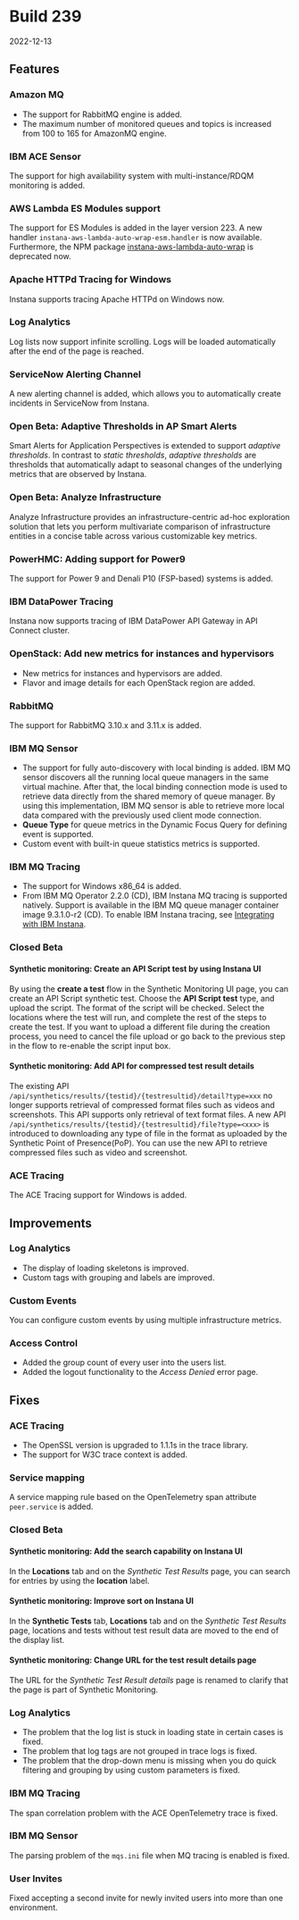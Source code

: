 # Build 239

2022-12-13

## Features

### Amazon MQ
- The support for RabbitMQ engine is added.
- The maximum number of monitored queues and topics is increased from 100 to 165 for AmazonMQ engine.

### IBM ACE Sensor
The support for high availability system with multi-instance/RDQM monitoring is added.

### AWS Lambda ES Modules support
The support for ES Modules is added in the layer version 223. A new handler `instana-aws-lambda-auto-wrap-esm.handler` is now available.
Furthermore, the NPM package [instana-aws-lambda-auto-wrap](https://www.npmjs.com/package/instana-aws-lambda-auto-wrap) is deprecated now.

### Apache HTTPd Tracing for Windows
Instana supports tracing Apache HTTPd on Windows now.

### Log Analytics
Log lists now support infinite scrolling. Logs will be loaded automatically after the end of the page is reached.

### ServiceNow Alerting Channel
A new alerting channel is added, which allows you to automatically create incidents in ServiceNow from Instana.

### Open Beta: Adaptive Thresholds in AP Smart Alerts
Smart Alerts for Application Perspectives is extended to support _adaptive thresholds_. In contrast to _static thresholds_, _adaptive thresholds_ are thresholds that automatically adapt to seasonal changes of the underlying metrics that are observed by Instana.

### Open Beta: Analyze Infrastructure
Analyze Infrastructure provides an infrastructure-centric ad-hoc exploration solution that lets you perform multivariate comparison of infrastructure entities in a concise table across various customizable key metrics.

### PowerHMC: Adding support for Power9
The support for Power 9 and Denali P10 (FSP-based) systems is added.

### IBM DataPower Tracing
Instana now supports tracing of IBM DataPower API Gateway in API Connect cluster.

### OpenStack: Add new metrics for instances and hypervisors
- New metrics for instances and hypervisors are added.
- Flavor and image details for each OpenStack region are added.

### RabbitMQ
The support for RabbitMQ 3.10.x and 3.11.x is added.

### IBM MQ Sensor
- The support for fully auto-discovery with local binding is added. IBM MQ sensor discovers all the running local queue managers in the same virtual machine. After that, the local binding connection mode is used to retrieve data directly from the shared memory of queue manager. By using this implementation, IBM MQ sensor is able to retrieve more local data compared with the previously used client mode connection.
- **Queue Type** for queue metrics in the Dynamic Focus Query for defining event is supported.
- Custom event with built-in queue statistics metrics is supported.

### IBM MQ Tracing
- The support for Windows x86_64 is added.
- From IBM MQ Operator 2.2.0 (CD), IBM Instana MQ tracing is supported natively. Support is available in the IBM MQ queue manager container image 9.3.1.0-r2 (CD). To enable IBM Instana tracing, see [Integrating with IBM Instana](https://www.ibm.com/docs/en/ibm-mq/9.3?topic=operator-integrating-instana).

### Closed Beta

#### Synthetic monitoring: Create an API Script test by using Instana UI
By using the **create a test** flow in the Synthetic Monitoring UI page, you can create an API Script synthetic test. Choose the **API Script test** type, and upload the script. The format of the script will be checked. Select the locations where the test will run, and complete the rest of the steps to create the test.
If you want to upload a different file during the creation process, you need to cancel the file upload or go back to the previous step in the flow to re-enable the script input box.

#### Synthetic monitoring: Add API for compressed test result details
The existing API `/api/synthetics/results/{testid}/{testresultid}/detail?type=xxx` no longer supports retrieval of compressed format files such as videos and screenshots. This API supports only retrieval of text format files. A new API `/api/synthetics/results/{testid}/{testresultid}/file?type=<xxx>` is introduced to downloading any type of file in the format as uploaded by the Synthetic Point of Presence(PoP). You can use the new API to retrieve compressed files such as video and screenshot.

### ACE Tracing
The ACE Tracing support for Windows is added.

## Improvements

### Log Analytics
- The display of loading skeletons is improved.
- Custom tags with grouping and labels are improved.

### Custom Events
You can configure custom events by using multiple infrastructure metrics.

### Access Control
- Added the group count of every user into the users list.
- Added the logout functionality to the _Access Denied_ error page.

## Fixes

### ACE Tracing
- The OpenSSL version is upgraded to 1.1.1s in the trace library.
- The support for W3C trace context is added.

### Service mapping
A service mapping rule based on the OpenTelemetry span attribute `peer.service` is added.

### Closed Beta

#### Synthetic monitoring: Add the search capability on Instana UI
In the **Locations** tab and on the _Synthetic Test Results_ page, you can search for entries by using the **location** label.

#### Synthetic monitoring: Improve sort on Instana UI
In the **Synthetic Tests** tab, **Locations** tab and on the _Synthetic Test Results_ page, locations and tests without test result data are moved to the end of the display list.

#### Synthetic monitoring: Change URL for the test result details page
The URL for the _Synthetic Test Result details_ page is renamed to clarify that the page is part of Synthetic Monitoring.

### Log Analytics
- The problem that the log list is stuck in loading state in certain cases is fixed.
- The problem that log tags are not grouped in trace logs is fixed.
- The problem that the drop-down menu is missing when you do quick filtering and grouping by using custom parameters is fixed.

### IBM MQ Tracing
The span correlation problem with the ACE OpenTelemetry trace is fixed.

### IBM MQ Sensor
The parsing problem of the `mqs.ini` file when MQ tracing is enabled is fixed.

### User Invites
Fixed accepting a second invite for newly invited users into more than one environment.
